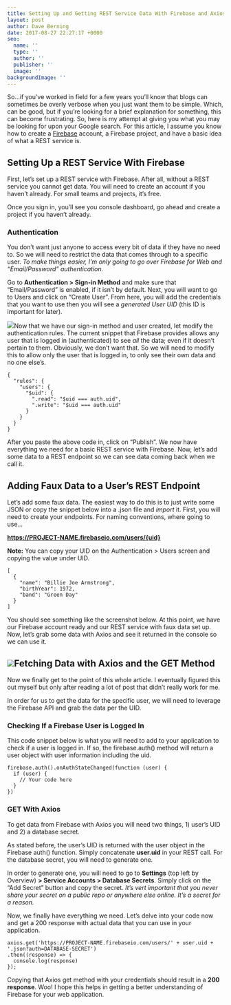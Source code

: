 ```yaml
---
title: Setting Up and Getting REST Service Data With Firebase and Axios
layout: post
author: Dave Berning
date: 2017-08-27 22:27:17 +0000
seo:
  name: ''
  type: ''
  author: ''
  publisher: ''
  image: ''
backgroundImage: ''
---
```

So…if you’ve worked in field for a few years you’ll know that blogs can sometimes be overly verbose when you just want them to be simple. Which, can be good, but if you’re looking for a brief explanation for something, this can become frustrating. So, here is my attempt at giving you what you may be looking for upon your Google search. For this article, I assume you know how to create a [Firebase](http://firebase.google.com/) account, a Firebase project, and have a basic idea of what a REST service is.

## Setting Up a REST Service With Firebase

First, let’s set up a REST service with Firebase. After all, without a REST service you cannot get data. You will need to create an account if you haven’t already. For small teams and projects, it’s free.

Once you sign in, you’ll see you console dashboard, go ahead and create a project if you haven’t already.

### Authentication

You don’t want just anyone to access every bit of data if they have no need to. So we will need to restrict the data that comes through to a specific user. _To make things easier, I’m only going to go over Firebase for Web and “Email/Password” authentication._

Go to **Authentication > Sign-in Method** and make sure that “Email/Password” is enabled, if it isn’t by default. Next, you will want to go to Users and click on “Create User”. From here, you will add the credentials that you want to use then you will see a _generated User UID_ (this ID is important for later).

![](/firebase.png)Now that we have our sign-in method and user created, let modify the authentication rules. The current snippet that Firebase provides allows any user that is logged in (authenticated) to see _all_ the data; even if it doesn’t pertain to them. Obviously, we don’t want that. So we will need to modify this to allow only the user that is logged in, to only see their own data and no one else’s.

    {
      "rules": {
        "users": {
          "$uid": {
            ".read": "$uid === auth.uid",
            ".write": "$uid === auth.uid"
          }
        }
      }
    }

After you paste the above code in, click on “Publish”. We now have everything we need for a basic REST service with Firebase. Now, let’s add some data to a REST endpoint so we can see data coming back when we call it.

## Adding Faux Data to a User’s REST Endpoint

Let’s add some faux data. The easiest way to do this is to just write some JSON or copy the snippet below into a .json file and _import_ it. First, you will need to create your endpoints. For naming conventions, where going to use…

**https://PROJECT-NAME.firebaseio.com/users/{uid}**

**Note:** You can copy your UID on the Authentication > Users screen and copying the value under UID.

    [
      {
        "name": "Billie Joe Armstrong",
        "birthYear": 1972,
        "band": "Green Day"
      }
    ]

You should see something like the screenshot below. At this point, we have our Firebase account ready and our REST service with faux data set up. Now, let’s grab some data with Axios and see it returned in the console so we can use it.

## ![](/firebase2.png)Fetching Data with Axios and the GET Method

Now we finally get to the point of this whole article. I eventually figured this out myself but only after reading a lot of post that didn’t really work for me.

In order for us to get the data for the specific user, we will need to leverage the Firebase API and grab the data per the UID.

### Checking If a Firebase User is Logged In

This code snippet below is what you will need to add to your application to check if a user is logged in. If so, the firebase.auth() method will return a user object with user information including the uid.

    firebase.auth().onAuthStateChanged(function (user) {
      if (user) {
        // Your code here
      }
    })

### **GET With Axios**

To get data from Firebase with Axios you will need two things, 1) user’s UID and 2) a database secret.

As stated before, the user’s UID is returned with the user object in the Firebase auth() function. Simply concatenate **user.uid** in your REST call. For the database secret, you will need to generate one.

In order to generate one, you will need to go to **Settings** (top left by Overview) **> Service Accounts > Database Secrets**. Simply click on the “Add Secret” button and copy the secret. _It’s vert important that you never share your secret on a public repo or anywhere else online. It’s a secret for a reason._

Now, we finally have everything we need. Let’s delve into your code now and get a 200 response with actual data that you can use in your application.

    axios.get('https://PROJECT-NAME.firebaseio.com/users/' + user.uid + '.json?auth=DATABASE-SECRET')
    .then((response) => {
      console.log(response)
    });

Copying that Axios get method with your credentials should result in a **200 response**. Woo! I hope this helps in getting a better understanding of Firebase for your web application.